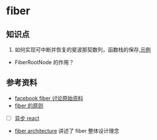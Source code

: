 # fiber

## 知识点
1. 如何实现可中断并恢复的斐波那契数列，函数栈的保存,[示例](http://jsbin.com/muzaxehedi/edit?js,console)
  



* FiberRootNode 的作用？

## 参考资料
* [facebook fiber 讨论原始资料](https://www.facebook.com/groups/2003630259862046/permalink/2054053404819731) 
* [fiber 的原则](https://github.com/facebook/react/issues/7942)
* [ ] [异步 react](https://gist.github.com/acdlite/f31becd03e2f5feb9b4b22267a58bc1f?fbclid=IwAR3pSSlGCCXqYhdEkGdl_l0zWEMFzap2mRkNbVmPeL7gIleevjKO13Nqw1k)
* [fiber architecture](https://github.com/acdlite/react-fiber-architecture) 讲述了 fiber 整体设计理念